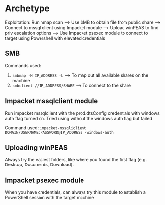 # Archetype

Exploitation: Run nmap scan --> Use SMB to obtain file from public share --> Connect to mssql client using Impacket module --> Upload winPEAS to find priv escalation options --> Use Impacket psexec module to connect to target using Powershell with elevated credentials

## SMB
Commands used:

1. `smbmap -H IP_ADDRESS -L` --> To map out all available shares on the machine
2. `smbclient //IP_ADDRESS/SHARE` --> To connect to the share

## Impacket mssqlclient module
Run impacket mssqlclient with the prod.dtsConfig credentials with windows auth flag turned on. 
Tried using without the windows auth flag but failed

Command used: `impacket-mssqliclient DOMAIN/USERNAME:PASSWORD@IP_ADDRESS -windows-auth`

## Uploading winPEAS

Always try the easiest folders, like where you found the first flag (e.g. Desktop, Documents, Download).

## Impacket psexec module

When you have credentials, can always try this module to establish a PowerShell session with the target machine

